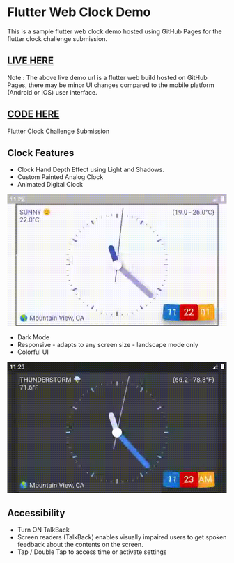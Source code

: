 # Flutter Web Clock Demo
This is a sample flutter web clock demo hosted using GitHub Pages for the flutter clock challenge submission.

## [LIVE HERE](https://akshatapp.github.io/clock/index.html)
Note : The above live demo url is a flutter web build hosted on GitHub Pages, there may be minor UI changes compared to the mobile platform (Android or iOS) user interface.

## [CODE HERE](https://github.com/akshatapp/flutter_clock)
Flutter Clock Challenge Submission

## Clock Features
* Clock Hand Depth Effect using Light and Shadows.
* Custom Painted Analog Clock
* Animated Digital Clock

![Clock Light](https://github.com/akshatapp/clock/blob/master/images/clock-light.gif)

* Dark Mode
* Responsive - adapts to any screen size - landscape mode only
* Colorful UI

![Clock Dark](https://github.com/akshatapp/clock/blob/master/images/clock-dark.gif)

## Accessibility
* Turn ON TalkBack 
* Screen readers (TalkBack) enables visually impaired users to get spoken feedback about the contents on the screen.
* Tap / Double Tap to access time or activate settings
